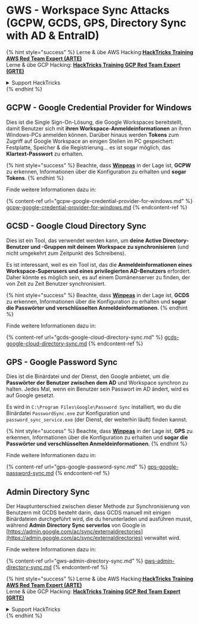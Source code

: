 # GWS - Workspace Sync Attacks (GCPW, GCDS, GPS, Directory Sync with AD & EntraID)

{% hint style="success" %}
Lerne & übe AWS Hacking:<img src="../../../.gitbook/assets/image (1) (1) (1) (1).png" alt="" data-size="line">[**HackTricks Training AWS Red Team Expert (ARTE)**](https://training.hacktricks.xyz/courses/arte)<img src="../../../.gitbook/assets/image (1) (1) (1) (1).png" alt="" data-size="line">\
Lerne & übe GCP Hacking: <img src="../../../.gitbook/assets/image (2) (1).png" alt="" data-size="line">[**HackTricks Training GCP Red Team Expert (GRTE)**<img src="../../../.gitbook/assets/image (2) (1).png" alt="" data-size="line">](https://training.hacktricks.xyz/courses/grte)

<details>

<summary>Support HackTricks</summary>

* Überprüfe die [**Abonnementpläne**](https://github.com/sponsors/carlospolop)!
* **Tritt der** 💬 [**Discord-Gruppe**](https://discord.gg/hRep4RUj7f) oder der [**Telegram-Gruppe**](https://t.me/peass) bei oder **folge** uns auf **Twitter** 🐦 [**@hacktricks\_live**](https://twitter.com/hacktricks_live)**.**
* **Teile Hacking-Tricks, indem du PRs zu den** [**HackTricks**](https://github.com/carlospolop/hacktricks) und [**HackTricks Cloud**](https://github.com/carlospolop/hacktricks-cloud) GitHub-Repos einreichst.

</details>
{% endhint %}

## GCPW - Google Credential Provider for Windows

Dies ist die Single Sign-On-Lösung, die Google Workspaces bereitstellt, damit Benutzer sich mit **ihren Workspace-Anmeldeinformationen** an ihren Windows-PCs anmelden können. Darüber hinaus werden **Tokens** zum Zugriff auf Google Workspace an einigen Stellen im PC gespeichert: Festplatte, Speicher & die Registrierung... es ist sogar möglich, das **Klartext-Passwort** zu erhalten.

{% hint style="success" %}
Beachte, dass [**Winpeas**](https://github.com/peass-ng/PEASS-ng/tree/master/winPEAS/winPEASexe) in der Lage ist, **GCPW** zu erkennen, Informationen über die Konfiguration zu erhalten und **sogar Tokens**.
{% endhint %}

Finde weitere Informationen dazu in:

{% content-ref url="gcpw-google-credential-provider-for-windows.md" %}
[gcpw-google-credential-provider-for-windows.md](gcpw-google-credential-provider-for-windows.md)
{% endcontent-ref %}

## GCSD - Google Cloud Directory Sync

Dies ist ein Tool, das verwendet werden kann, um **deine Active Directory-Benutzer und -Gruppen mit deinem Workspace zu synchronisieren** (und nicht umgekehrt zum Zeitpunkt des Schreibens).

Es ist interessant, weil es ein Tool ist, das die **Anmeldeinformationen eines Workspace-Superusers und eines privilegierten AD-Benutzers** erfordert. Daher könnte es möglich sein, es auf einem Domänenserver zu finden, der von Zeit zu Zeit Benutzer synchronisiert.

{% hint style="success" %}
Beachte, dass [**Winpeas**](https://github.com/peass-ng/PEASS-ng/tree/master/winPEAS/winPEASexe) in der Lage ist, **GCDS** zu erkennen, Informationen über die Konfiguration zu erhalten und **sogar die Passwörter und verschlüsselten Anmeldeinformationen**.
{% endhint %}

Finde weitere Informationen dazu in:

{% content-ref url="gcds-google-cloud-directory-sync.md" %}
[gcds-google-cloud-directory-sync.md](gcds-google-cloud-directory-sync.md)
{% endcontent-ref %}

## GPS - Google Password Sync

Dies ist die Binärdatei und der Dienst, den Google anbietet, um die **Passwörter der Benutzer zwischen dem AD** und Workspace synchron zu halten. Jedes Mal, wenn ein Benutzer sein Passwort im AD ändert, wird es auf Google gesetzt.

Es wird in `C:\Program Files\Google\Password Sync` installiert, wo du die Binärdatei `PasswordSync.exe` zur Konfiguration und `password_sync_service.exe` (der Dienst, der weiterhin läuft) finden kannst.

{% hint style="success" %}
Beachte, dass [**Winpeas**](https://github.com/peass-ng/PEASS-ng/tree/master/winPEAS/winPEASexe) in der Lage ist, **GPS** zu erkennen, Informationen über die Konfiguration zu erhalten und **sogar die Passwörter und verschlüsselten Anmeldeinformationen**.
{% endhint %}

Finde weitere Informationen dazu in:

{% content-ref url="gps-google-password-sync.md" %}
[gps-google-password-sync.md](gps-google-password-sync.md)
{% endcontent-ref %}

## Admin Directory Sync

Der Hauptunterschied zwischen dieser Methode zur Synchronisierung von Benutzern mit GCDS besteht darin, dass GCDS manuell mit einigen Binärdateien durchgeführt wird, die du herunterladen und ausführen musst, während **Admin Directory Sync serverlos** von Google in [https://admin.google.com/ac/sync/externaldirectories](https://admin.google.com/ac/sync/externaldirectories) verwaltet wird.

Finde weitere Informationen dazu in:

{% content-ref url="gws-admin-directory-sync.md" %}
[gws-admin-directory-sync.md](gws-admin-directory-sync.md)
{% endcontent-ref %}

{% hint style="success" %}
Lerne & übe AWS Hacking:<img src="../../../.gitbook/assets/image (1) (1) (1) (1).png" alt="" data-size="line">[**HackTricks Training AWS Red Team Expert (ARTE)**](https://training.hacktricks.xyz/courses/arte)<img src="../../../.gitbook/assets/image (1) (1) (1) (1).png" alt="" data-size="line">\
Lerne & übe GCP Hacking: <img src="../../../.gitbook/assets/image (2) (1).png" alt="" data-size="line">[**HackTricks Training GCP Red Team Expert (GRTE)**<img src="../../../.gitbook/assets/image (2) (1).png" alt="" data-size="line">](https://training.hacktricks.xyz/courses/grte)

<details>

<summary>Support HackTricks</summary>

* Überprüfe die [**Abonnementpläne**](https://github.com/sponsors/carlospolop)!
* **Tritt der** 💬 [**Discord-Gruppe**](https://discord.gg/hRep4RUj7f) oder der [**Telegram-Gruppe**](https://t.me/peass) bei oder **folge** uns auf **Twitter** 🐦 [**@hacktricks\_live**](https://twitter.com/hacktricks_live)**.**
* **Teile Hacking-Tricks, indem du PRs zu den** [**HackTricks**](https://github.com/carlospolop/hacktricks) und [**HackTricks Cloud**](https://github.com/carlospolop/hacktricks-cloud) GitHub-Repos einreichst.

</details>
{% endhint %}
